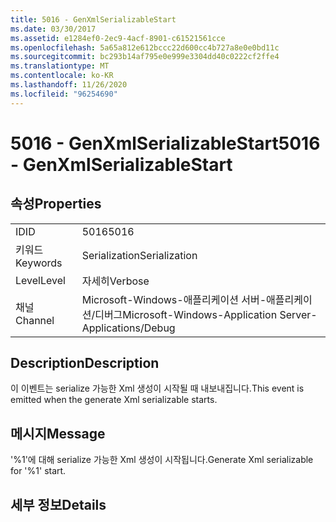 ```yaml
---
title: 5016 - GenXmlSerializableStart
ms.date: 03/30/2017
ms.assetid: e1284ef0-2ec9-4acf-8901-c61521561cce
ms.openlocfilehash: 5a65a812e612bccc22d600cc4b727a8e0e0bd11c
ms.sourcegitcommit: bc293b14af795e0e999e3304dd40c0222cf2ffe4
ms.translationtype: MT
ms.contentlocale: ko-KR
ms.lasthandoff: 11/26/2020
ms.locfileid: "96254690"
---
```

# <a name="5016---genxmlserializablestart"></a><span data-ttu-id="d84c5-102">5016 - GenXmlSerializableStart</span><span class="sxs-lookup"><span data-stu-id="d84c5-102">5016 - GenXmlSerializableStart</span></span>

## <a name="properties"></a><span data-ttu-id="d84c5-103">속성</span><span class="sxs-lookup"><span data-stu-id="d84c5-103">Properties</span></span>  
  
|||  
|-|-|  
|<span data-ttu-id="d84c5-104">ID</span><span class="sxs-lookup"><span data-stu-id="d84c5-104">ID</span></span>|<span data-ttu-id="d84c5-105">5016</span><span class="sxs-lookup"><span data-stu-id="d84c5-105">5016</span></span>|  
|<span data-ttu-id="d84c5-106">키워드</span><span class="sxs-lookup"><span data-stu-id="d84c5-106">Keywords</span></span>|<span data-ttu-id="d84c5-107">Serialization</span><span class="sxs-lookup"><span data-stu-id="d84c5-107">Serialization</span></span>|  
|<span data-ttu-id="d84c5-108">Level</span><span class="sxs-lookup"><span data-stu-id="d84c5-108">Level</span></span>|<span data-ttu-id="d84c5-109">자세히</span><span class="sxs-lookup"><span data-stu-id="d84c5-109">Verbose</span></span>|  
|<span data-ttu-id="d84c5-110">채널</span><span class="sxs-lookup"><span data-stu-id="d84c5-110">Channel</span></span>|<span data-ttu-id="d84c5-111">Microsoft-Windows-애플리케이션 서버-애플리케이션/디버그</span><span class="sxs-lookup"><span data-stu-id="d84c5-111">Microsoft-Windows-Application Server-Applications/Debug</span></span>|  
  
## <a name="description"></a><span data-ttu-id="d84c5-112">Description</span><span class="sxs-lookup"><span data-stu-id="d84c5-112">Description</span></span>  

 <span data-ttu-id="d84c5-113">이 이벤트는 serialize 가능한 Xml 생성이 시작될 때 내보내집니다.</span><span class="sxs-lookup"><span data-stu-id="d84c5-113">This event is emitted when the generate Xml serializable starts.</span></span>  
  
## <a name="message"></a><span data-ttu-id="d84c5-114">메시지</span><span class="sxs-lookup"><span data-stu-id="d84c5-114">Message</span></span>  

 <span data-ttu-id="d84c5-115">'%1'에 대해 serialize 가능한 Xml 생성이 시작됩니다.</span><span class="sxs-lookup"><span data-stu-id="d84c5-115">Generate Xml serializable for '%1' start.</span></span>  
  
## <a name="details"></a><span data-ttu-id="d84c5-116">세부 정보</span><span class="sxs-lookup"><span data-stu-id="d84c5-116">Details</span></span>
